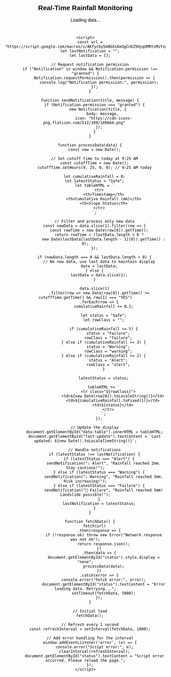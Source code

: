<!DOCTYPE html>
<html lang="en">
<head>
    <meta charset="UTF-8">
    <meta name="viewport" content="width=device-width, initial-scale=1.0">
    <title>Real-Time Spreadsheet Viewer</title>
    <style>
        body {
            font-family: Arial, sans-serif;
            text-align: center;
            margin: 20px;
            color: black;
        }
        table {
            width: 80%;
            margin: 20px auto;
            border-collapse: collapse;
        }
        th, td {
            border: 1px solid black;
            padding: 10px;
        }
        th {
            background-color: #f2f2f2;
        }
        .alert {
            background-color: yellow;
            font-weight: bold;
        }
        .warning {
            background-color: orange;
            font-weight: bold;
        }
        .failure {
            background-color: red;
            font-weight: bold;
        }
        #last-update {
            font-style: italic;
            margin-top: 10px;
        }
    </style>
</head>
<body>
    <h2>Real-Time Rainfall Monitoring</h2>
    <p id="status">Loading data...</p>
    <div id="last-update"></div>
    <table id="data-table"></table>

    <script>
        const url = "https://script.google.com/macros/s/AKfycby5m8GXi6m3gCnbZ9dyqUMRtsMzYsgzYAdrpCKcUUyknRUgMsuHIZyswQg2nES4I2L03A/exec";
        let lastNotification = "";
        let lastData = [];

        // Request notification permission
        if ("Notification" in window && Notification.permission !== "granted") {
            Notification.requestPermission().then(permission => {
                console.log("Notification permission:", permission);
            });
        }

        function sendNotification(title, message) {
            if (Notification.permission === "granted") {
                new Notification(title, { 
                    body: message, 
                    icon: "https://cdn-icons-png.flaticon.com/512/189/189664.png" 
                });
            }
        }

        function processData(data) {
            const now = new Date();
            
            // Set cutoff time to today at 9:25 AM
            const cutoffTime = new Date();
            cutoffTime.setHours(9, 25, 0, 0); // 9:25 AM today

            let cumulativeRainfall = 0;
            let latestStatus = "Safe";
            let tableHTML = `
                <tr>
                    <th>Timestamp</th>
                    <th>Cumulative Rainfall (mm)</th>
                    <th>Slope Status</th>
                </tr>
            `;

            // Filter and process only new data
            const newData = data.slice(1).filter(row => {
                const rowTime = new Date(row[0]).getTime();
                return rowTime > (lastData.length > 0 ?
                    new Date(lastData[lastData.length - 1][0]).getTime() : 0);
            });

            if (newData.length === 0 && lastData.length > 0) {
                // No new data, use last data to maintain display
                data = lastData;
            } else {
                lastData = data.slice(1);
            }

            data.slice(1)
                .filter(row => new Date(row[0]).getTime() >= cutoffTime.getTime() && row[1] === "YES")
                .forEach(row => {
                    cumulativeRainfall += 0.2;

                    let status = "Safe";
                    let rowClass = "";

                    if (cumulativeRainfall >= 5) {
                        status = "Failure";
                        rowClass = "failure";
                    } else if (cumulativeRainfall >= 3) {
                        status = "Warning";
                        rowClass = "warning";
                    } else if (cumulativeRainfall >= 2) {
                        status = "Alert";
                        rowClass = "alert";
                    }

                    latestStatus = status;

                    tableHTML += `
                        <tr class="${rowClass}">
                            <td>${new Date(row[0]).toLocaleString()}</td>
                            <td>${cumulativeRainfall.toFixed(1)}</td>
                            <td>${status}</td>
                        </tr>
                    `;
                });

            // Update the display
            document.getElementById("data-table").innerHTML = tableHTML;
            document.getElementById("last-update").textContent = `Last updated: ${new Date().toLocaleTimeString()}`;

            // Handle notifications
            if (latestStatus !== lastNotification) {
                if (latestStatus === "Alert") {
                    sendNotification("⚠️ Alert", "Rainfall reached 2mm. Stay cautious!");
                } else if (latestStatus === "Warning") {
                    sendNotification("⚠️ Warning", "Rainfall reached 3mm. Risk increasing!");
                } else if (latestStatus === "Failure") {
                    sendNotification("🚨 Failure", "Rainfall reached 5mm! Landslide possible!");
                }
                lastNotification = latestStatus;
            }
        }

        function fetchData() {
            fetch(url)
                .then(response => {
                    if (!response.ok) throw new Error("Network response was not ok");
                    return response.json();
                })
                .then(data => {
                    document.getElementById("status").style.display = "none";
                    processData(data);
                })
                .catch(error => {
                    console.error("Fetch error:", error);
                    document.getElementById("status").textContent = "Error loading data. Retrying...";
                    setTimeout(fetchData, 5000);
                });
        }

        // Initial load
        fetchData();

        // Refresh every 1 second
        const refreshInterval = setInterval(fetchData, 1000);

        // Add error handling for the interval
        window.addEventListener('error', (e) => {
            console.error("Script error:", e);
            clearInterval(refreshInterval);
            document.getElementById("status").textContent = "Script error occurred. Please reload the page.";
        });
    </script>
</body>
</html>
